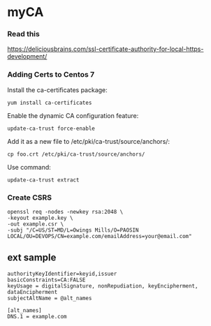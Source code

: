 # myCA
### Read this
https://deliciousbrains.com/ssl-certificate-authority-for-local-https-development/

### Adding Certs to Centos 7
Install the ca-certificates package: 
``` 
yum install ca-certificates
```
Enable the dynamic CA configuration feature: 
```
update-ca-trust force-enable
```
Add it as a new file to /etc/pki/ca-trust/source/anchors/:
``` 
cp foo.crt /etc/pki/ca-trust/source/anchors/
```
Use command: 
```
update-ca-trust extract
```

### Create CSRS
```
openssl req -nodes -newkey rsa:2048 \
-keyout example.key \
-out example.csr \
-subj "/C=US/ST=MD/L=Owings Mills/O=PAOSIN LOCAL/OU=DEVOPS/CN=example.com/emailAddress=your@email.com"
```

## ext sample
```
authorityKeyIdentifier=keyid,issuer
basicConstraints=CA:FALSE
keyUsage = digitalSignature, nonRepudiation, keyEncipherment, dataEncipherment
subjectAltName = @alt_names

[alt_names]
DNS.1 = example.com

```
